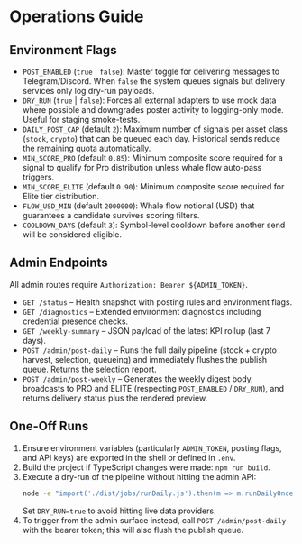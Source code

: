 # Operations Guide

## Environment Flags

- `POST_ENABLED` (`true` | `false`): Master toggle for delivering messages to Telegram/Discord. When `false` the system queues signals but delivery services only log dry-run payloads.
- `DRY_RUN` (`true` | `false`): Forces all external adapters to use mock data where possible and downgrades poster activity to logging-only mode. Useful for staging smoke-tests.
- `DAILY_POST_CAP` (default `2`): Maximum number of signals per asset class (`stock`, `crypto`) that can be queued each day. Historical sends reduce the remaining quota automatically.
- `MIN_SCORE_PRO` (default `0.85`): Minimum composite score required for a signal to qualify for Pro distribution unless whale flow auto-pass triggers.
- `MIN_SCORE_ELITE` (default `0.90`): Minimum composite score required for Elite tier distribution.
- `FLOW_USD_MIN` (default `2000000`): Whale flow notional (USD) that guarantees a candidate survives scoring filters.
- `COOLDOWN_DAYS` (default `3`): Symbol-level cooldown before another send will be considered eligible.

## Admin Endpoints

All admin routes require `Authorization: Bearer ${ADMIN_TOKEN}`.

- `GET /status` – Health snapshot with posting rules and environment flags.
- `GET /diagnostics` – Extended environment diagnostics including credential presence checks.
- `GET /weekly-summary` – JSON payload of the latest KPI rollup (last 7 days).
- `POST /admin/post-daily` – Runs the full daily pipeline (stock + crypto harvest, selection, queueing) and immediately flushes the publish queue. Returns the selection report.
- `POST /admin/post-weekly` – Generates the weekly digest body, broadcasts to PRO and ELITE (respecting `POST_ENABLED` / `DRY_RUN`), and returns delivery status plus the rendered preview.

## One-Off Runs

1. Ensure environment variables (particularly `ADMIN_TOKEN`, posting flags, and API keys) are exported in the shell or defined in `.env`.
2. Build the project if TypeScript changes were made: `npm run build`.
3. Execute a dry-run of the pipeline without hitting the admin API:
   ```bash
   node -e "import('./dist/jobs/runDaily.js').then(m => m.runDailyOnce()).then(console.log)"
   ```
   Set `DRY_RUN=true` to avoid hitting live data providers.
4. To trigger from the admin surface instead, call `POST /admin/post-daily` with the bearer token; this will also flush the publish queue.
